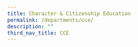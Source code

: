 ```yaml
---
title: Character & Citizenship Education
permalink: /departments/cce/
description: ""
third_nav_title: CCE
---
```

